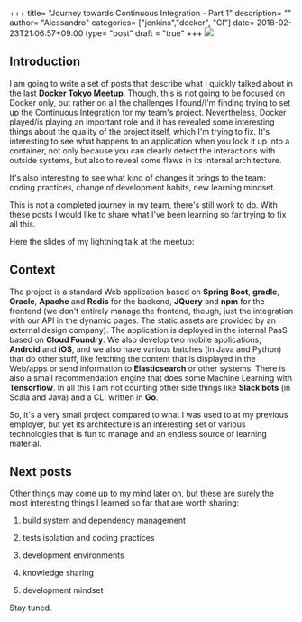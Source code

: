 +++
title= "Journey towards Continuous Integration - Part 1"
description= ""
author= "Alessandro"
categories= ["jenkins","docker", "CI"]
date= 2018-02-23T21:06:57+09:00
type= "post"
draft = "true"
+++
<img src="../../assets/images/ci.jpg">

## Introduction
I am going to write a set of posts that describe what I quickly talked about in the last **Docker Tokyo Meetup**. Though, this is not going to be focused on Docker only, but rather on all the challenges I found/I'm finding trying to set up the Continuous Integration for my team's project. Nevertheless, Docker played/is playing an important role and it has revealed some interesting things about the quality of the project itself, which I'm trying to fix. It's interesting to see what happens to an application when you lock it up into a container, not only because you can clearly detect the interactions with outside systems, but also to reveal some flaws in its internal architecture. 

It's also interesting to see what kind of changes it brings to the team: coding practices, change of development habits, new learning mindset.

This is not a completed journey in my team, there's still work to do. With these posts I would like to share what I've been learning so far trying to fix all this.

Here the slides of my lightning talk at the meetup:
<script async class="speakerdeck-embed" data-id="dbf151d34622488ca03eed2ebba526b8" data-ratio="1.77777777777778" src="//speakerdeck.com/assets/embed.js"></script>

## Context 
The project is a standard Web application based on **Spring Boot**, **gradle**, **Oracle**, **Apache** and **Redis** for the backend, **JQuery** and **npm** for the frontend (we don't entirely manage the frontend, though, just the integration with our API in the dynamic pages. The static assets are provided by an external design company). The application is deployed in the internal PaaS based on **Cloud Foundry**. We also develop two mobile applications, **Android** and **iOS**, and we also have various batches (in Java and Python) that do other stuff, like fetching the content that is displayed in the Web/apps or send information to **Elasticsearch** or other systems. There is also a small recommendation engine that does some Machine Learning with **Tensorflow**. In all this I am not counting other side things like **Slack bots** (in Scala and Java) and a CLI written in **Go**.

So, it's a very small project compared to what I was used to at my previous employer, but yet its architecture is an interesting set of various technologies that is fun to manage and an endless source of learning material.  

## Next posts
Other things may come up to my mind later on, but these are surely the most interesting things I learned so far that are worth sharing:

1. build system and dependency management

2. tests isolation and coding practices

3. development environments

4. knowledge sharing

5. development mindset

Stay tuned.
